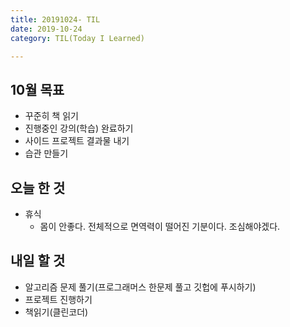 ```yaml
---
title: 20191024- TIL
date: 2019-10-24
category: TIL(Today I Learned)

---
```


## 10월 목표

- 꾸준히 책 읽기
- 진행중인 강의(학습) 완료하기
- 사이드 프로젝트 결과물 내기
- 습관 만들기



## 오늘 한 것

- 휴식
  - 몸이 안좋다. 전체적으로 면역력이 떨어진 기분이다. 조심해야겠다.

## 내일 할 것

- 알고리즘 문제 풀기(프로그래머스 한문제 풀고 깃헙에 푸시하기)
- 프로젝트 진행하기
- 책읽기(클린코더)

